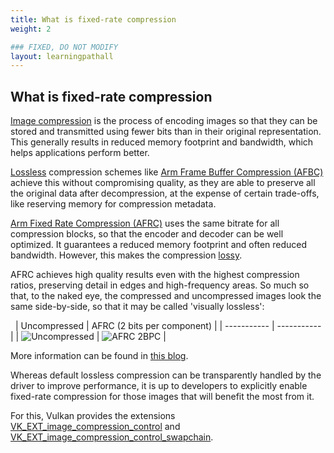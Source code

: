 ```yaml
---
title: What is fixed-rate compression
weight: 2

### FIXED, DO NOT MODIFY
layout: learningpathall
---
```


## What is fixed-rate compression

[Image compression](https://en.wikipedia.org/wiki/Image_compression) is the process of encoding images so that they can be stored and transmitted using fewer bits than in their original representation.
This generally results in reduced memory footprint and bandwidth, which helps applications perform better.

[Lossless](https://en.wikipedia.org/wiki/Lossless_compression) compression schemes like [Arm Frame Buffer Compression (AFBC)](https://developer.arm.com/documentation/101897/latest/Buffers-and-textures/AFBC-textures-for-Vulkan?lang=en) achieve this without compromising quality, as they are able to preserve all the original data after decompression, at the expense of certain trade-offs, like reserving memory for compression metadata.

[Arm Fixed Rate Compression (AFRC)](https://developer.arm.com/documentation/101897/latest/Buffers-and-textures/AFRC?lang=en) uses the same bitrate for all compression blocks, so that the encoder and decoder can be well optimized.
It guarantees a reduced memory footprint and often reduced bandwidth.
However, this makes the compression [lossy](https://en.wikipedia.org/wiki/Lossy_compression).

AFRC achieves high quality results even with the highest compression ratios, preserving detail in edges and high-frequency areas.
So much so that, to the naked eye, the compressed and uncompressed images look the same side-by-side, so that it may be called 'visually lossless':

&nbsp;
| Uncompressed | AFRC (2 bits per component) |
| ----------- | ----------- |
| ![Uncompressed](images/sponza_default.png) | ![AFRC 2BPC](images/sponza_afrc.png) |

More information can be found in [this blog](https://community.arm.com/arm-community-blogs/b/graphics-gaming-and-vr-blog/posts/arm-immortalis-g715-developer-overview).

Whereas default lossless compression can be transparently handled by the driver to improve performance, it is up to developers to explicitly enable fixed-rate compression for those images that will benefit the most from it.

For this, Vulkan provides the extensions [VK_EXT_image_compression_control](https://docs.vulkan.org/spec/latest/appendices/extensions.html#VK_EXT_image_compression_control) and [VK_EXT_image_compression_control_swapchain](https://docs.vulkan.org/spec/latest/appendices/extensions.html#VK_EXT_image_compression_control_swapchain).
